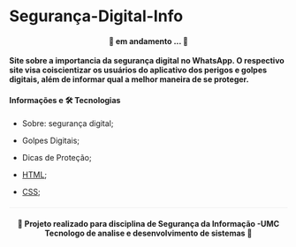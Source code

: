 # Segurança-Digital-Info


<h4 align="center"> 
	🚧  em andamento ... 🚧 
</h4>


<strong> Site sobre a importancia da segurança digital no WhatsApp. O respectivo site visa coiscientizar os usuários do aplicativo dos perigos e golpes digitais, além de informar qual a melhor maneira de se proteger. </strong>



#### Informações e 🛠️ Tecnologias
- Sobre: segurança digital;
- Golpes Digitais;
- Dicas de Proteção;

- [HTML](https://developer.mozilla.org/pt-BR/docs/Web/HTML);
- [CSS](https://developer.mozilla.org/pt-BR/docs/Web/CSS);


<p align="center" style="margin-top: 20px; border-top: 1px solid #eee; padding-top: 20px;"><strong> 📕 Projeto realizado para disciplina de Segurança da Informação -UMC Tecnologo de analise e desenvolvimento de sistemas 📗 </strong> 
